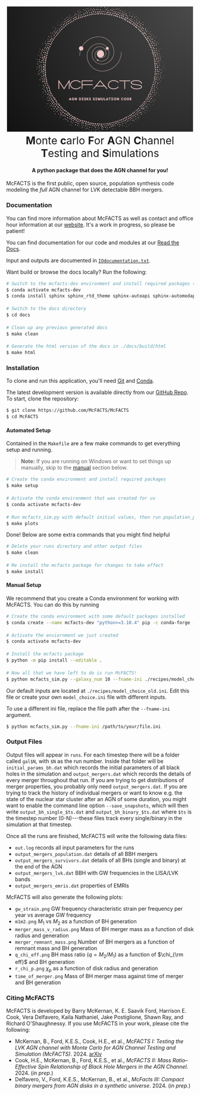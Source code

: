 <h1 align="center">
    <br>
    <a href="https://github.com/McFACTS/McFACTS"><img src="branding/logo/mcfacts_logo.png" alt="Markdownify" width="500"></a>
    <br>
    <span style="font-weight: normal">
        <b>M</b>onte <b>c</b>arlo <b>F</b>or <b>A</b>GN <b>C</b>hannel <b>T</b>esting and <b>S</b>imulations
    </span>  
    <br>
</h1>

<h4 align="center">A python package that does the AGN channel for you!</h4>

McFACTS is the first public, open source, population synthesis code modeling the *full* AGN channel for LVK detectable BBH mergers.

### Documentation

You can find more information about McFACTS as well as contact and office hour information at our [website](https://saavikford.wixsite.com/saavik/general-7). It's a work in progress, so please be patient!

You can find documentation for our code and modules at our [Read the Docs](https://mcfacts.readthedocs.io).

Input and outputs are documented in [`IOdocumentation.txt`](https://github.com/McFACTS/McFACTS/blob/main/IOdocumentation.txt). 

Want build or browse the docs locally? Run the following:

```bash
# Switch to the mcfacts-dev environment and install required packages to build the docs
$ conda activate mcfacts-dev
$ conda install sphinx sphinx_rtd_theme sphinx-autoapi sphinx-automodapi

# Switch to the docs directory
$ cd docs

# Clean up any previous generated docs 
$ make clean

# Generate the html version of the docs in ./docs/build/html
$ make html
```

### Installation

To clone and run this application, you'll need [Git](https://git-scm.com) and [Conda](https://docs.conda.io/en/latest/).

The latest development version is available directly from our [GitHub Repo](https://github.com/McFACTS/McFACTS). To start, clone the repository:

```bash
$ git clone https://github.com/McFACTS/McFACTS
$ cd McFACTS
```

#### Automated Setup

Contained in the `Makefile` are a few make commands to get everything setup and running.

> **Note:**
> If you are running on Windows or want to set things up manually, skip to the [manual](#manual-setup) section below.

```bash
# Create the conda environment and install required packages
$ make setup

# Activate the conda environment that was created for us
$ conda activate mcfacts-dev

# Run mcfacts_sim.py with default initial values, then run population_plots.py
$ make plots
```

Done! Below are some extra commands that you might find helpful

```bash
# Delete your runs directory and other output files
$ make clean

# Re install the mcfacts package for changes to take effect
$ make install
```

#### Manual Setup

We recommend that you create a Conda environment for working with McFACTS.
You can do this by running

```bash
# Create the conda environment with some default packages installed
$ conda create --name mcfacts-dev "python>=3.10.4" pip -c conda-forge -c defaults

# Activate the enviornment we just created
$ conda activate mcfacts-dev

# Install the mcfacts package
$ python -m pip install --editable .

# Now all that we have left to do is run McFACTS!
$ python mcfacts_sim.py --galaxy_num 10 --fname-ini ./recipes/model_choice_old.ini --fname-log out.log --seed 3456789012
```

Our default inputs are located at `./recipes/model_choice_old.ini`. Edit this file or create your own `model_choice.ini` file with different inputs.

To use a different ini file, replace the file path after the `--fname-ini` argument.

```bash
$ python mcfacts_sim.py --fname-ini /path/to/your/file.ini
```

### Output Files

Output files will appear in `runs`. For each timestep there will be a folder called `gal$N`, with `$N` as the run number. Inside that folder will be `initial_params_bh.dat` which records the initial parameters of all black holes in the simulation and `output_mergers.dat` which records the details of every merger throughout that run. If you are trying to get distributions of merger properties, you probably only need `output_mergers.dat`. If you are trying to track the history of individual mergers or want to know e.g. the state of the nuclear star cluster after an AGN of some duration, you might want to enable the command line option `--save_snapshots`, which will then write `output_bh_single_$ts.dat` and `output_bh_binary_$ts.dat` where `$ts` is the timestep number (0-N)---these files track every single/binary in the simulation at that timestep.

Once all the runs are finished, McFACTS will write the following data files:

* `out.log` records all input parameters for the runs
* `output_mergers_population.dat` details of all BBH mergers
* `output_mergers_survivors.dat` details of all BHs (single and binary) at the end of the AGN
* `output_mergers_lvk.dat` BBH with GW frequencies in the LISA/LVK bands
* `output_mergers_emris.dat` properties of EMRIs

McFACTS will also generate the following plots:

* `gw_strain.png` GW frequency characteristic strain per frequency per year vs average GW frequency
* `m1m2.png` $M_1$ vs $M_2$ as a function of BH generation
* `merger_mass_v_radius.png` Mass of BH merger mass as a function of disk radius and generation
* `merger_remnant_mass.png` Number of BH mergers as a function of remnant mass and BH generation
* `q_chi_eff.png` BH mass ratio ($q=M_{2}/M_{1}$) as a function of $\chi_{\rm eff}$ and BH generation
* `r_chi_p.png` $\chi_\mathrm{p}$ as a function of disk radius and generation
* `time_of_merger.png` Mass of BH merger mass against time of merger and BH generation


### Citing McFACTS

McFACTS is developed by Barry McKernan, K. E. Saavik Ford, Harrison E. Cook, Vera Delfavero, Kaila Nathaniel, Jake Postiglione, Shawn Ray, and Richard O'Shaughnessy. If you use McFACTS in your work, please cite the following:

* McKernan, B., Ford, K.E.S., Cook, H.E., et al., *McFACTS I: Testing the LVK AGN channel with Monte Carlo for AGN Channel Testing and Simulation (McFACTS)*. 2024. [arXiv](https://arxiv.org/abs/2410.16515)
* Cook, H.E., McKernan, B., Ford, K.E.S., et al., *McFACTS II: Mass Ratio–Effective Spin Relationship of Black Hole Mergers in the AGN Channel*. 2024. (*in prep.*)
* Delfavero, V., Ford, K.E.S., McKernan, B., et al., *McFacts III: Compact binary mergers from AGN disks in a synthetic universe*. 2024. (*in prep.*)